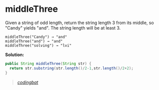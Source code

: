 # middleThree

Given a string of odd length, return the string length 3 from its middle, so "Candy" yields "and". The string length will be at least 3.

```
middleThree("Candy") → "and"
middleThree("and") → "and"
middleThree("solving") → "lvi"
```

**Solution:**

```java
public String middleThree(String str) {
  return str.substring(str.length()/2-1,str.length()/2+2);
}
```

> _[codingbat](http://codingbat.com/prob/p115863)_